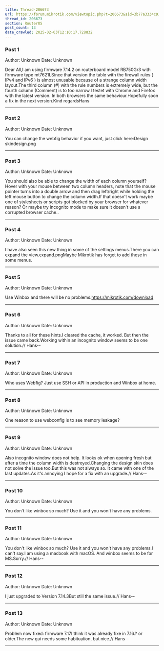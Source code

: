 ```yaml
---
title: Thread-206673
url: https://forum.mikrotik.com/viewtopic.php?t=206673&sid=3b77a3334c914448dbbc02bfdff4c3aa
thread_id: 206673
section: RouterOS
post_count: 13
date_crawled: 2025-02-03T12:10:17.728832
---
```


### Post 1
Author: Unknown
Date: Unknown

Dear All,I am using firmware 7.14.2 on routerboard model RB750Gr3 with firmware type  mt7621LSince that version the table with the firewall rules ( IPv4 and IPv6 ) is almost unusable because of a strange column width layout.The third column (#) with the rule numbers is extremely wide, but the fourth column (Comment) is to too narrow.I testet with Chrome and Firefox with the latest version. In both browsers the same behaviour.Hopefully soon a fix in the next version.Kind regardsHans

---
### Post 2
Author: Unknown
Date: Unknown

You can change the webfig behavior if you want, just click here:Design skindesign.png

---
### Post 3
Author: Unknown
Date: Unknown

You should also be able to change the width of each column yourself? Hover with your mouse between two column headers, note that the mouse pointer turns into a double arrow and then drag left/right while holding the left mouse button to change the column width.If that doesn't work maybe one of stylesheets or scripts got blocked by your browser for whatever reason? Or maybe try incognito mode to make sure it doesn't use a corrupted browser cache..

---
### Post 4
Author: Unknown
Date: Unknown

I have also seen this new thing in some of the settings menus.There you can expand the view.expand.pngMaybe Mikrotik has forget to add these in some menus.

---
### Post 5
Author: Unknown
Date: Unknown

Use Winbox and there will be no problems.https://mikrotik.com/download

---
### Post 6
Author: Unknown
Date: Unknown

Thanks to all for these hints.I cleared the cache, it worked. But then the issue came back.Working within an incognito window seems to be one solution.// Hans--

---
### Post 7
Author: Unknown
Date: Unknown

Who uses Webfig? Just use SSH or API in production and Winbox at home.

---
### Post 8
Author: Unknown
Date: Unknown

One reason to use webconfig is to see memory leakage?

---
### Post 9
Author: Unknown
Date: Unknown

Also incognito window does not help. It looks ok when opening fresh but after a time the column width is destroyed.Changing the design skin does not solve the issue too.But this was not always so. It came with one of the last updates.As it's annoying I hope for a fix with an upgrade.// Hans--

---
### Post 10
Author: Unknown
Date: Unknown

You don't like winbox so much? Use it and you won't have any problems.

---
### Post 11
Author: Unknown
Date: Unknown

You don't like winbox so much? Use it and you won't have any problems.I can't say.I am using a macbook with macOS. And winbox seems to be for MS.Sorry.// Hans--

---
### Post 12
Author: Unknown
Date: Unknown

I just upgraded to Version 7.14.3But still the same issue.// Hans--

---
### Post 13
Author: Unknown
Date: Unknown

Problem now fixed:  firmware 7.17I think it was already fixe in 7.16.? or older.The new gui needs some habituation, but nice.// Hans--

---
